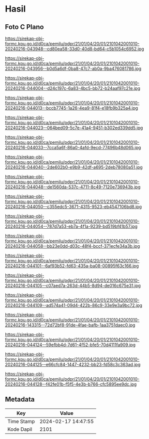 # Hasil

## Foto C Plano

https://sirekap-obj-formc.kpu.go.id/d0ca/pemilu/pdpr/21/01/04/20/01/2101042001010-20240216-043948--cd80ea58-33d0-40d8-bd64-c5b1054c6952.jpg

https://sirekap-obj-formc.kpu.go.id/d0ca/pemilu/pdpr/21/01/04/20/01/2101042001010-20240216-043956--b0d5a6df-0ba8-47c7-ab0a-9ba476081786.jpg

https://sirekap-obj-formc.kpu.go.id/d0ca/pemilu/pdpr/21/01/04/20/01/2101042001010-20240216-044004--d24c197c-6a83-4bc5-bb72-b24aaf97c21e.jpg

https://sirekap-obj-formc.kpu.go.id/d0ca/pemilu/pdpr/21/01/04/20/01/2101042001010-20240216-044013--bccb7745-1a26-4ea9-81f4-e18fb9b325a4.jpg

https://sirekap-obj-formc.kpu.go.id/d0ca/pemilu/pdpr/21/01/04/20/01/2101042001010-20240216-044023--064bed09-5c7e-41a4-9451-b302ed339dd5.jpg

https://sirekap-obj-formc.kpu.go.id/d0ca/pemilu/pdpr/21/01/04/20/01/2101042001010-20240216-044033--7cca5a6f-86a0-4afd-9ecd-77496b48d065.jpg

https://sirekap-obj-formc.kpu.go.id/d0ca/pemilu/pdpr/21/01/04/20/01/2101042001010-20240216-044040--2de602b0-e9b9-42df-a695-2deb78080a51.jpg

https://sirekap-obj-formc.kpu.go.id/d0ca/pemilu/pdpr/21/01/04/20/01/2101042001010-20240216-044048--de1560da-537c-4711-8c49-7120e736943b.jpg

https://sirekap-obj-formc.kpu.go.id/d0ca/pemilu/pdpr/21/01/04/20/01/2101042001010-20240216-044050--c355edc5-3671-4315-9523-eb4547106bd8.jpg

https://sirekap-obj-formc.kpu.go.id/d0ca/pemilu/pdpr/21/01/04/20/01/2101042001010-20240216-044054--787d7a53-eb7a-4f1a-9239-bd519bf41b57.jpg

https://sirekap-obj-formc.kpu.go.id/d0ca/pemilu/pdpr/21/01/04/20/01/2101042001010-20240216-044058--bb23e0dd-d03c-48f4-bccf-371ecfe34a3b.jpg

https://sirekap-obj-formc.kpu.go.id/d0ca/pemilu/pdpr/21/01/04/20/01/2101042001010-20240216-044101--6af93b52-fd63-435a-ba08-00895f63c166.jpg

https://sirekap-obj-formc.kpu.go.id/d0ca/pemilu/pdpr/21/01/04/20/01/2101042001010-20240216-044105--c07aed7a-263d-44b5-8d94-de016c675e31.jpg

https://sirekap-obj-formc.kpu.go.id/d0ca/pemilu/pdpr/21/01/04/20/01/2101042001010-20240216-044109--ad574a41-09d4-422b-86c9-33e9e3a9bc72.jpg

https://sirekap-obj-formc.kpu.go.id/d0ca/pemilu/pdpr/21/01/04/20/01/2101042001010-20240216-143315--72d72bf8-91de-4fae-bafb-1aa3751daec0.jpg

https://sirekap-obj-formc.kpu.go.id/d0ca/pemilu/pdpr/21/01/04/20/01/2101042001010-20240216-044124--59efbb4d-7d61-4f52-bfe5-70d4111fa909.jpg

https://sirekap-obj-formc.kpu.go.id/d0ca/pemilu/pdpr/21/01/04/20/01/2101042001010-20240216-044125--e66cfc84-1447-4232-bb23-fd58c3c363ad.jpg

https://sirekap-obj-formc.kpu.go.id/d0ca/pemilu/pdpr/21/01/04/20/01/2101042001010-20240216-044128--f42fe01b-f5f5-4e3b-b766-cfc5895ee9dc.jpg


## Metadata

| Key        | Value               |
| ---------- | ------------------- |
| Time Stamp | 2024-02-17 14:47:55 |
| Kode Dapil | 2101                |



